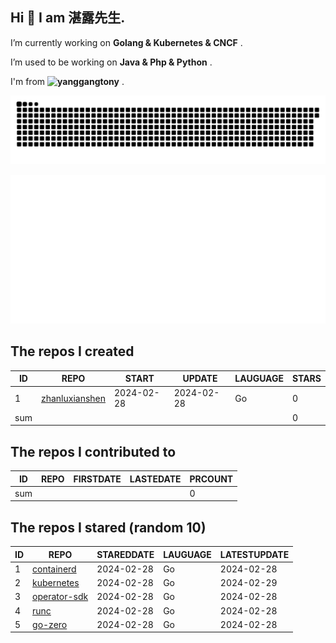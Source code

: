 ## Hi 👋 I am 湛露先生.

I’m currently working on  **Golang & Kubernetes & CNCF** . 

I’m used to be working on  **Java & Php & Python** . 

I'm from **![yanggangtony](https://github.com/yanggangtony/yanggangtony)** . 


![github contribution grid snake animation](https://github.com/zhanluxianshen/zhanluxianshen/blob/output/github-contribution-grid-snake.svg)

![Metrics](https://github.com/zhanluxianshen/zhanluxianshen/blob/master/github-metrics.svg)

<!--START_SECTION:my_github-->
## The repos I created
| ID  |                                REPO                                |   START    |   UPDATE   | LAUGUAGE | STARS |
|-----|--------------------------------------------------------------------|------------|------------|----------|-------|
|   1 | [zhanluxianshen](https://github.com/zhanluxianshen/zhanluxianshen) | 2024-02-28 | 2024-02-28 | Go       |     0 |
| sum |                                                                    |            |            |          |     0 |

## The repos I contributed to
| ID  | REPO | FIRSTDATE | LASTEDATE | PRCOUNT |
|-----|------|-----------|-----------|---------|
| sum |      |           |           |       0 |

## The repos I stared (random 10)
| ID |                                REPO                                | STAREDDATE | LAUGUAGE | LATESTUPDATE |
|----|--------------------------------------------------------------------|------------|----------|--------------|
|  1 | [containerd](https://github.com/containerd/containerd)             | 2024-02-28 | Go       | 2024-02-28   |
|  2 | [kubernetes](https://github.com/kubernetes/kubernetes)             | 2024-02-28 | Go       | 2024-02-29   |
|  3 | [operator-sdk](https://github.com/operator-framework/operator-sdk) | 2024-02-28 | Go       | 2024-02-28   |
|  4 | [runc](https://github.com/opencontainers/runc)                     | 2024-02-28 | Go       | 2024-02-28   |
|  5 | [go-zero](https://github.com/zeromicro/go-zero)                    | 2024-02-28 | Go       | 2024-02-28   |

<!--END_SECTION:my_github-->



